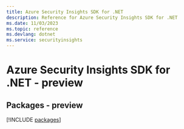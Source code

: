 ```yaml
---
title: Azure Security Insights SDK for .NET
description: Reference for Azure Security Insights SDK for .NET
ms.date: 11/03/2023
ms.topic: reference
ms.devlang: dotnet
ms.service: securityinsights
---
```

# Azure Security Insights SDK for .NET - preview
## Packages - preview
[!INCLUDE [packages](security-insights-index.md)]